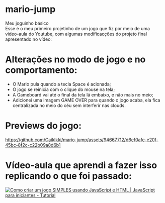 # mario-jump
Meu joguinho básico<br>
Esse é o meu primeiro projetinho de um jogo que fiz por meio de uma video-aula do Youtube, com algumas modificacções do projeto final apresentado no vídeo:<br>
# Alterações no modo de jogo e no comportamento:<br>
- O Mario pula quando a tecla Space é acionada;<br>
- O jogo se reinicia com o clique do mouse na tela;<br>
- A Gameboard vai até o final da tela lá embaixo, e não mais no meio;<br>
- Adicionei uma imagem GAME OVER para quando o jogo acaba, ela fica centralizada no meio do céu sem interferir nas clouds.
# Previews do jogo:<br>
https://github.com/CaikIkki/mario-jump/assets/94667712/d6ef0afe-e20f-45bc-8f2c-c22b09a8d6b1

# Vídeo-aula que aprendi a fazer isso replicando o que foi passado:
[![Como criar um jogo SIMPLES usando JavaScript e HTML | JavaScript para iniciantes - Tutorial](https://i.ytimg.com/vi/r9buAwVBDhA/maxresdefault.jpg)](https://youtu.be/r9buAwVBDhA)
